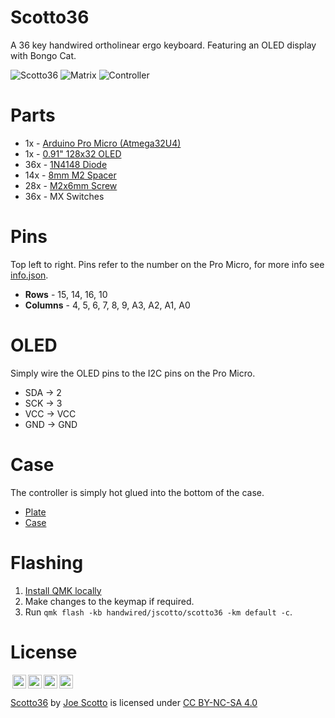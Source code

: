 # Scotto36

A 36 key handwired ortholinear ergo keyboard. Featuring an OLED display with Bongo Cat.

![Scotto36](https://user-images.githubusercontent.com/8194147/191559764-12b65543-1ca8-4dc2-a64d-7f86911f9ffd.jpg)
![Matrix](https://user-images.githubusercontent.com/8194147/191559971-9f1b0120-8619-4255-9f1e-28dc2444472d.jpg)
![Controller](https://user-images.githubusercontent.com/8194147/191560489-4e630d53-32f9-4454-8af2-f948c1dc0cc4.jpg)

# Parts

-   1x - [Arduino Pro Micro (Atmega32U4)](https://amzn.to/3LwgAUq)
-   1x - [0.91" 128x32 OLED](https://amzn.to/3faLsxX)
-   36x - [1N4148 Diode](https://amzn.to/3DMbQZ5)
-   14x - [8mm M2 Spacer](https://amzn.to/3r1xdxO)
-   28x - [M2x6mm Screw](https://amzn.to/3r1xdxO)
-   36x - MX Switches

# Pins

Top left to right. Pins refer to the number on the Pro Micro, for more info see [info.json](QMK/info.json).

-   **Rows** - 15, 14, 16, 10
-   **Columns** - 4, 5, 6, 7, 8, 9, A3, A2, A1, A0

# OLED

Simply wire the OLED pins to the I2C pins on the Pro Micro.

-   SDA -> 2
-   SCK -> 3
-   VCC -> VCC
-   GND -> GND

# Case

The controller is simply hot glued into the bottom of the case.

-   [Plate](Case/Scotto36%20-%20Plate.stl)
-   [Case](Case/Scotto36%20-%20Case.stl)

# Flashing

1. [Install QMK locally](https://github.com/qmk/qmk_firmware)
2. Make changes to the keymap if required.
3. Run `qmk flash -kb handwired/jscotto/scotto36 -km default -c`.

# License

<img style="height:22px!important;margin-left:3px;vertical-align:text-bottom;" src="https://mirrors.creativecommons.org/presskit/icons/cc.svg?ref=chooser-v1"><img style="height:22px!important;margin-left:3px;vertical-align:text-bottom;" src="https://mirrors.creativecommons.org/presskit/icons/by.svg?ref=chooser-v1"><img style="height:22px!important;margin-left:3px;vertical-align:text-bottom;" src="https://mirrors.creativecommons.org/presskit/icons/nc.svg?ref=chooser-v1"><img style="height:22px!important;margin-left:3px;vertical-align:text-bottom;" src="https://mirrors.creativecommons.org/presskit/icons/sa.svg?ref=chooser-v1"></a></p>

<p xmlns:cc="http://creativecommons.org/ns#" xmlns:dct="http://purl.org/dc/terms/"><a property="dct:title" rel="cc:attributionURL" href="https://github.com/joe-scotto/scottokeebs/tree/main/Scotto36">Scotto36</a> by <a rel="cc:attributionURL dct:creator" property="cc:attributionName" href="https://github.com/joe-scotto">Joe Scotto</a> is licensed under <a href="http://creativecommons.org/licenses/by-nc-sa/4.0/?ref=chooser-v1" target="_blank" rel="license noopener noreferrer" style="display:inline-block;">CC BY-NC-SA 4.0
